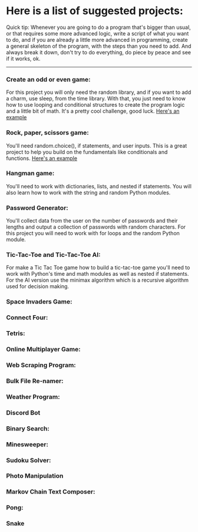 # Here is a list of suggested projects:

Quick tip: Whenever you are going to do a program that's bigger than usual, or that requires some more advanced logic, write a script of what you want to do, and if you are already a little more advanced in programming, create a general skeleton of the program, with the steps than you need to add. And always break it down, don't try to do everything, do piece by peace and see if it works, ok.

---

### Create an odd or even game:

For this project you will only need the random library, and if you want to add a charm, use sleep, from the time library. With that, you just need to know how to use looping and conditional structures to create the program logic and a little bit of math. It's a pretty cool challenge, good luck. [Here's an example](https://github.com/marcoshsq/Python_Crash_Course/blob/main/02_Final_Level_Projects/odd_or_even_game.py)

### Rock, paper, scissors game:

You'll need random.choice(), if statements, and  user inputs. This is a great project to help you build on the fundamentals like conditionals and functions. [Here's an example](https://github.com/marcoshsq/Python_Crash_Course/blob/main/02_Final_Level_Projects/rock_paper_scissors.py)

### Hangman game:

You'll need to work with dictionaries, lists, and nested if statements. You will also learn how to work with the string and random Python modules.

### Password Generator:

You'll collect data from the user on the number of passwords and their lengths and output a collection of passwords with random characters. For this project you will need to work with for loops and the random Python module.

### Tic-Tac-Toe and Tic-Tac-Toe AI:

For make a Tic Tac Toe game how to build a tic-tac-toe game you'll need to work with Python's time and math modules as well as nested if statements. For the AI version use the minimax algorithm which is a recursive algorithm used for decision making.

### Space Invaders Game:

### Connect Four:

### Tetris:

### Online Multiplayer Game:

### Web Scraping Program:

### Bulk File Re-namer:

### Weather Program:

### Discord Bot

### Binary Search:

### Minesweeper:

### Sudoku Solver:

### Photo Manipulation

### Markov Chain Text Composer:

### Pong:

### Snake
